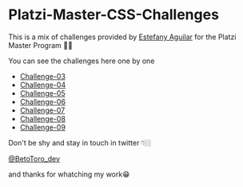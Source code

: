 # Platzi-Master-CSS-Challenges
 
This is a mix of challenges provided by [Estefany Aguilar](https://github.com/teffcode) for the Platzi Master Program 💪🏼

You can see the challenges here one by one 

* [Challenge-03](https://github.com/PlatziMaster/challenge-CSS-03)
* [Challenge-04](https://github.com/PlatziMaster/challenge-CSS-04)
* [Challenge-05](https://github.com/PlatziMaster/challenge-CSS-05)
* [Challenge-06](https://github.com/PlatziMaster/challenge-CSS-06)
* [Challenge-07](https://github.com/PlatziMaster/challenge-CSS-07)
* [Challenge-08](https://github.com/PlatziMaster/challenge-CSS-08)
* [Challenge-09](https://github.com/PlatziMaster/challenge-CSS-09)


Don't be shy and stay in touch in twitter 👇🏼

[@BetoToro_dev](https://twitter.com/BetoToro_dev)

and thanks for whatching my work😁

